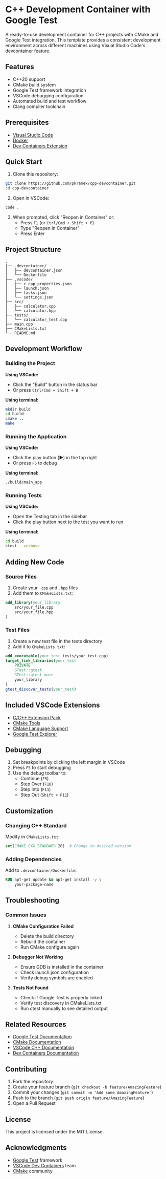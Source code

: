 # C++ Development Container with Google Test

A ready-to-use development container for C++ projects with CMake and Google Test integration. This template provides a consistent development environment across different machines using Visual Studio Code's devcontainer feature.

## Features

- C++20 support
- CMake build system
- Google Test framework integration
- VSCode debugging configuration
- Automated build and test workflow
- Clang compiler toolchain

## Prerequisites

- [Visual Studio Code](https://code.visualstudio.com/)
- [Docker](https://www.docker.com/products/docker-desktop)
- [Dev Containers Extension](https://marketplace.visualstudio.com/items?itemName=ms-vscode-remote.remote-containers)

## Quick Start

1. Clone this repository:
```bash
git clone https://github.com/pkramek/cpp-devcontainer.git
cd cpp-devcontainer
```

2. Open in VSCode:
```bash
code .
```

3. When prompted, click "Reopen in Container" or:
   - Press `F1` (or `Ctrl/Cmd + Shift + P`)
   - Type "Reopen in Container"
   - Press Enter

## Project Structure

```plaintext
.
├── .devcontainer/
│   ├── devcontainer.json
│   └── Dockerfile
├── .vscode/
│   ├── c_cpp_properties.json
│   ├── launch.json
│   ├── tasks.json
│   └── settings.json
├── src/
│   ├── calculator.cpp
│   └── calculator.hpp
├── tests/
│   └── calculator_test.cpp
├── main.cpp
├── CMakeLists.txt
└── README.md
```

## Development Workflow

### Building the Project

**Using VSCode:**
- Click the "Build" button in the status bar
- Or press `Ctrl/Cmd + Shift + B`

**Using terminal:**
```bash
mkdir build
cd build
cmake ..
make
```

### Running the Application

**Using VSCode:**
- Click the play button (▶️) in the top right
- Or press `F5` to debug

**Using terminal:**
```bash
./build/main_app
```

### Running Tests

**Using VSCode:**
- Open the Testing tab in the sidebar
- Click the play button next to the test you want to run

**Using terminal:**
```bash
cd build
ctest --verbose
```

## Adding New Code

### Source Files

1. Create your `.cpp` and `.hpp` files
2. Add them to `CMakeLists.txt`:
```cmake
add_library(your_library
    src/your_file.cpp
    src/your_file.hpp
)
```

### Test Files

1. Create a new test file in the tests directory
2. Add it to `CMakeLists.txt`:
```cmake
add_executable(your_test tests/your_test.cpp)
target_link_libraries(your_test
    PRIVATE
    GTest::gtest
    GTest::gtest_main
    your_library
)
gtest_discover_tests(your_test)
```

## Included VSCode Extensions

- [C/C++ Extension Pack](https://marketplace.visualstudio.com/items?itemName=ms-vscode.cpptools-extension-pack)
- [CMake Tools](https://marketplace.visualstudio.com/items?itemName=ms-vscode.cmake-tools)
- [CMake Language Support](https://marketplace.visualstudio.com/items?itemName=twxs.cmake)
- [Google Test Explorer](https://marketplace.visualstudio.com/items?itemName=DavidSchuldenfrei.gtest-adapter)

## Debugging

1. Set breakpoints by clicking the left margin in VSCode
2. Press `F5` to start debugging
3. Use the debug toolbar to:
   - Continue (`F5`)
   - Step Over (`F10`)
   - Step Into (`F11`)
   - Step Out (`Shift + F11`)

## Customization

### Changing C++ Standard

Modify in `CMakeLists.txt`:
```cmake
set(CMAKE_CXX_STANDARD 20)  # Change to desired version
```

### Adding Dependencies

Add to `.devcontainer/Dockerfile`:
```dockerfile
RUN apt-get update && apt-get install -y \
    your-package-name
```

## Troubleshooting

### Common Issues

1. **CMake Configuration Failed**
   - Delete the build directory
   - Rebuild the container
   - Run CMake configure again

2. **Debugger Not Working**
   - Ensure GDB is installed in the container
   - Check launch.json configuration
   - Verify debug symbols are enabled

3. **Tests Not Found**
   - Check if Google Test is properly linked
   - Verify test discovery in CMakeLists.txt
   - Run ctest manually to see detailed output

## Related Resources

- [Google Test Documentation](https://google.github.io/googletest/)
- [CMake Documentation](https://cmake.org/documentation/)
- [VSCode C++ Documentation](https://code.visualstudio.com/docs/languages/cpp)
- [Dev Containers Documentation](https://code.visualstudio.com/docs/remote/containers)

## Contributing

1. Fork the repository
2. Create your feature branch (`git checkout -b feature/AmazingFeature`)
3. Commit your changes (`git commit -m 'Add some AmazingFeature'`)
4. Push to the branch (`git push origin feature/AmazingFeature`)
5. Open a Pull Request

## License

This project is licensed under the MIT License.

## Acknowledgments

- [Google Test](https://github.com/google/googletest) framework
- [VSCode Dev Containers](https://github.com/microsoft/vscode-dev-containers) team
- [CMake](https://cmake.org/) community